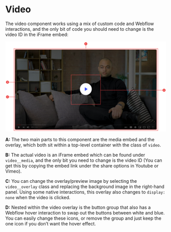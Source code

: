 # Video

The video component works using a mix of custom code and Webflow interactions, and the only bit of code you should need to change is the video ID in the iFrame embed:

![video.png](anatomy/15-video/video.png)

**A:** The two main parts to this component are the media embed and the overlay, which both sit within a top-level container with the class of `video`.

**B:** The actual video is an iFrame embed which can be found under `video__media`, and the only bit you need to change is the video ID (You can get this by copying the embed link under the share options in Youtube or Vimeo).

**C:** You can change the overlay/preview image by selecting the `video__overlay` class and replacing the background image in the right-hand panel. Using some native interactions, this overlay also changes to `display: none` when the video is clicked.

**D:** Nested within the video overlay is the button group that also has a Webflow hover interaction to swap out the buttons between white and blue. You can easily change these icons, or remove the group and just keep the one icon if you don’t want the hover effect.
